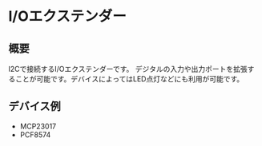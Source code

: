 # I/Oエクステンダー

## 概要

I2Cで接続するI/Oエクステンダーです。
デジタルの入力や出力ポートを拡張することが可能です。デバイスによってはLED点灯などにも利用が可能です。

## デバイス例

- MCP23017
- PCF8574



